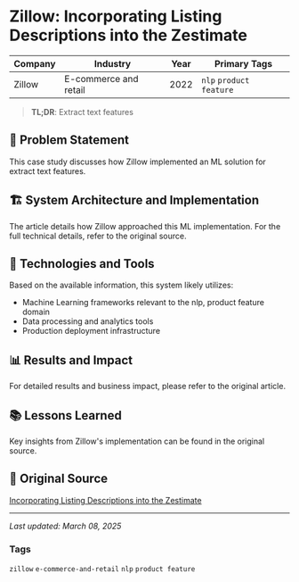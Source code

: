 # Zillow: Incorporating Listing Descriptions into the Zestimate

| Company | Industry | Year | Primary Tags | 
|---------|----------|------|--------------|
| Zillow | E-commerce and retail | 2022 | `nlp` `product feature` |

> **TL;DR**: Extract text features

## 📝 Problem Statement

This case study discusses how Zillow implemented an ML solution for extract text features.

## 🏗️ System Architecture and Implementation

The article details how Zillow approached this ML implementation. For the full technical details, refer to the original source.

## 🔧 Technologies and Tools

Based on the available information, this system likely utilizes:

- Machine Learning frameworks relevant to the nlp, product feature domain
- Data processing and analytics tools
- Production deployment infrastructure

## 📊 Results and Impact

For detailed results and business impact, please refer to the original article.

## 📚 Lessons Learned

Key insights from Zillow's implementation can be found in the original source.

## 🔗 Original Source

[Incorporating Listing Descriptions into the Zestimate](https://www.zillow.com/tech/incorporating-listing-descriptions-into-the-zestimate/)

---

*Last updated: March 08, 2025*

### Tags

`zillow` `e-commerce-and-retail` `nlp` `product feature`
